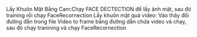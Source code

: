 Lấy Khuôn Mặt Bằng Cam:Chạy FACE DECTECTION để lấy ảnh mặt, sau đó training rồi chạy FaceRecornection
Lấy khuôn mặt quá video: Vào thây đổi đường đẫn trong file Video to frame bằng đường dẫn chứa video và chạy, sau đó chạy tranining và chạy FaceRecornection
